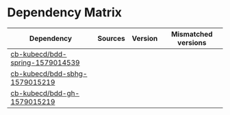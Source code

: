 # Dependency Matrix

Dependency | Sources | Version | Mismatched versions
---------- | ------- | ------- | -------------------
[cb-kubecd/bdd-spring-1579014539](https://github.com/cb-kubecd/bdd-spring-1579014539.git) |  | []() | 
[cb-kubecd/bdd-sbhg-1579015219](https://github.com/cb-kubecd/bdd-sbhg-1579015219.git) |  | []() | 
[cb-kubecd/bdd-gh-1579015219](https://github.com/cb-kubecd/bdd-gh-1579015219.git) |  | []() | 

